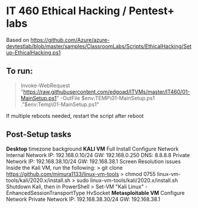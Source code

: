 # IT 460 Ethical Hacking / Pentest+ labs
Based on https://github.com/Azure/azure-devtestlab/blob/master/samples/ClassroomLabs/Scripts/EthicalHacking/Setup-EthicalHacking.ps1

## To run:
> Invoke-WebRequest "https://raw.githubusercontent.com/edgoad/ITVMs/master/IT460/01-MainSetup.ps1" -OutFile $env:TEMP\01-MainSetup.ps1
> ."$env:Temp\01-MainSetup.ps1"


If multiple reboots needed, restart the script after reboot


## Post-Setup tasks
**Desktop**
timezone
background
**KALI VM**
Full Install
Configure Network
  Internal Network
    IP: 192.168.0.10/24
    GW: 192.168.0.250
    DNS: 8.8.8.8
  Private Network
    IP: 192.168.38.10/24
    GW: 192.168.38.1
Screen Resolution issues
  Inside the Kali VM, run the following:
    > git clone https://github.com/mimura1133/linux-vm-tools
    > chmod 0755 linux-vm-tools/kali/2020.x/install.sh
    > sudo linux-vm-tools/kali/2020.x/install.sh
  Shutdown Kali, then in PowerShell
    > Set-VM "Kali Linux" -EnhancedSessionTransportType HvSocket
**Metasploitable VM**
Configure Network
  Private Network
    IP: 192.168.38.30/24
    GW: 192.168.38.1
